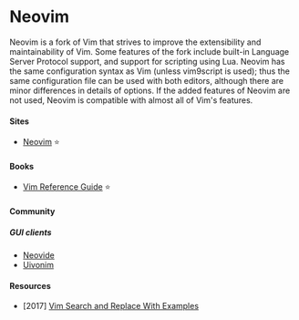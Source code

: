 # Neovim

Neovim is a fork of Vim that strives to improve the extensibility and maintainability of Vim. Some features of the fork include built-in Language Server Protocol support, and support for scripting using Lua. Neovim has the same configuration syntax as Vim (unless vim9script is used); thus the same configuration file can be used with both editors, although there are minor differences in details of options. If the added features of Neovim are not used, Neovim is compatible with almost all of Vim's features.

#### Sites
- [Neovim](https://neovim.io) ⭐

#### Books
- [Vim Reference Guide](https://learnbyexample.github.io/vim_reference) ⭐

#### Community

##### GUI clients
- [Neovide](https://github.com/neovide/neovide)
- [Uivonim](https://github.com/smolck/uivonim)

#### Resources
- [2017] [Vim Search and Replace With Examples](https://thevaluable.dev/vim-search-find-replace)
